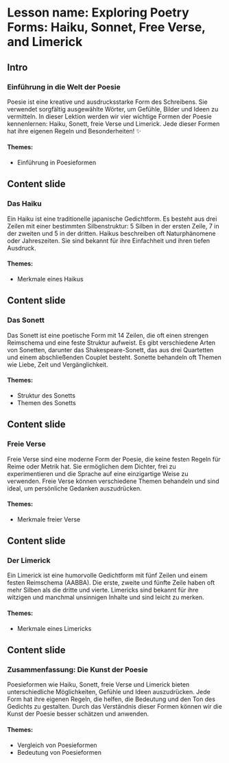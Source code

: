 # Lesson name: Exploring Poetry Forms: Haiku, Sonnet, Free Verse, and Limerick

## Intro

### Einführung in die Welt der Poesie

Poesie ist eine kreative und ausdrucksstarke Form des Schreibens. Sie verwendet sorgfältig ausgewählte Wörter, um Gefühle, Bilder und Ideen zu vermitteln. In dieser Lektion werden wir vier wichtige Formen der Poesie kennenlernen: Haiku, Sonett, freie Verse und Limerick. Jede dieser Formen hat ihre eigenen Regeln und Besonderheiten! ✨

#### **Themes:**
- Einführung in Poesieformen

## Content slide

### Das Haiku

Ein Haiku ist eine traditionelle japanische Gedichtform. Es besteht aus drei Zeilen mit einer bestimmten Silbenstruktur: 5 Silben in der ersten Zeile, 7 in der zweiten und 5 in der dritten. Haikus beschreiben oft Naturphänomene oder Jahreszeiten. Sie sind bekannt für ihre Einfachheit und ihren tiefen Ausdruck.

#### **Themes:**
- Merkmale eines Haikus

## Content slide

### Das Sonett

Das Sonett ist eine poetische Form mit 14 Zeilen, die oft einen strengen Reimschema und eine feste Struktur aufweist. Es gibt verschiedene Arten von Sonetten, darunter das Shakespeare-Sonett, das aus drei Quartetten und einem abschließenden Couplet besteht. Sonette behandeln oft Themen wie Liebe, Zeit und Vergänglichkeit.

#### **Themes:**
- Struktur des Sonetts
- Themen des Sonetts

## Content slide

### Freie Verse

Freie Verse sind eine moderne Form der Poesie, die keine festen Regeln für Reime oder Metrik hat. Sie ermöglichen dem Dichter, frei zu experimentieren und die Sprache auf eine einzigartige Weise zu verwenden. Freie Verse können verschiedene Themen behandeln und sind ideal, um persönliche Gedanken auszudrücken.

#### **Themes:**
- Merkmale freier Verse

## Content slide

### Der Limerick

Ein Limerick ist eine humorvolle Gedichtform mit fünf Zeilen und einem festen Reimschema (AABBA). Die erste, zweite und fünfte Zeile haben oft mehr Silben als die dritte und vierte. Limericks sind bekannt für ihre witzigen und manchmal unsinnigen Inhalte und sind leicht zu merken.

#### **Themes:**
- Merkmale eines Limericks

## Content slide

### Zusammenfassung: Die Kunst der Poesie

Poesieformen wie Haiku, Sonett, freie Verse und Limerick bieten unterschiedliche Möglichkeiten, Gefühle und Ideen auszudrücken. Jede Form hat ihre eigenen Regeln, die helfen, die Bedeutung und den Ton des Gedichts zu gestalten. Durch das Verständnis dieser Formen können wir die Kunst der Poesie besser schätzen und anwenden.

#### **Themes:**
- Vergleich von Poesieformen
- Bedeutung von Poesieformen
